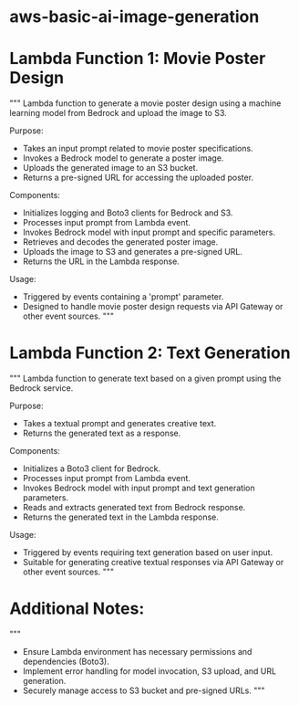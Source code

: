 # aws-basic-ai-image-generation

# Lambda Function 1: Movie Poster Design

"""
Lambda function to generate a movie poster design using a machine learning model from Bedrock and upload the image to S3.

Purpose:
- Takes an input prompt related to movie poster specifications.
- Invokes a Bedrock model to generate a poster image.
- Uploads the generated image to an S3 bucket.
- Returns a pre-signed URL for accessing the uploaded poster.

Components:
- Initializes logging and Boto3 clients for Bedrock and S3.
- Processes input prompt from Lambda event.
- Invokes Bedrock model with input prompt and specific parameters.
- Retrieves and decodes the generated poster image.
- Uploads the image to S3 and generates a pre-signed URL.
- Returns the URL in the Lambda response.

Usage:
- Triggered by events containing a 'prompt' parameter.
- Designed to handle movie poster design requests via API Gateway or other event sources.
"""

# Lambda Function 2: Text Generation

"""
Lambda function to generate text based on a given prompt using the Bedrock service.

Purpose:
- Takes a textual prompt and generates creative text.
- Returns the generated text as a response.

Components:
- Initializes a Boto3 client for Bedrock.
- Processes input prompt from Lambda event.
- Invokes Bedrock model with input prompt and text generation parameters.
- Reads and extracts generated text from Bedrock response.
- Returns the generated text in the Lambda response.

Usage:
- Triggered by events requiring text generation based on user input.
- Suitable for generating creative textual responses via API Gateway or other event sources.
"""

# Additional Notes:
"""
- Ensure Lambda environment has necessary permissions and dependencies (Boto3).
- Implement error handling for model invocation, S3 upload, and URL generation.
- Securely manage access to S3 bucket and pre-signed URLs.
"""
